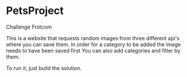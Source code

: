 # PetsProject
Challenge Frotcom

This is a website that requests random images from three different api's where you can save them.
In order for a category to be added the image needs to have been saved first
You can also add categories and filter by them. 


To run it, just build the solution.
